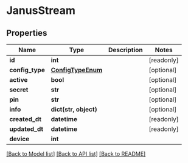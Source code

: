 # JanusStream


## Properties
Name | Type | Description | Notes
------------ | ------------- | ------------- | -------------
**id** | **int** |  | [readonly] 
**config_type** | [**ConfigTypeEnum**](ConfigTypeEnum.md) |  | [optional] 
**active** | **bool** |  | [optional] 
**secret** | **str** |  | [optional] 
**pin** | **str** |  | [optional] 
**info** | **dict(str, object)** |  | [optional] 
**created_dt** | **datetime** |  | [readonly] 
**updated_dt** | **datetime** |  | [readonly] 
**device** | **int** |  | 

[[Back to Model list]](../README.md#documentation-for-models) [[Back to API list]](../README.md#documentation-for-api-endpoints) [[Back to README]](../README.md)


